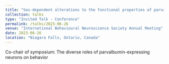 ```yaml
---
title: "Sex-dependent alterations to the functional properties of parvalbumin expressing neurons in the retrosplenial cortex during Alzheimer’s disease"
collection: talks
type: "Invited Talk - Conference"
permalink: /talks/2023-06-26
venue: "International Behavioural Neuroscience Society Annual Meeting"
date: 2023-06-26
location: "Niagara Falls, Ontario, Canada"
---
```


Co-chair of symposium: The diverse roles of parvalbumin-expressing neurons on behavior
